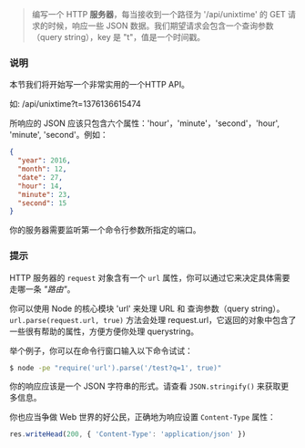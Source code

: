 
> 编写一个 HTTP **服务器**，每当接收到一个路径为 '/api/unixtime' 的 GET 请求的时候，响应一些 JSON 数据。我们期望请求会包含一个查询参数（query string），key 是 "t"，值是一个时间戳。


### 说明

本节我们将开始写一个非常实用的一个HTTP API。

如:
  /api/unixtime?t=1376136615474

所响应的 JSON 应该只包含六个属性：'hour'，'minute'，'second'，'hour', 'minute', 'second'。例如：

```json
{
  "year": 2016,
  "month": 12,
  "date": 27,
  "hour": 14,
  "minute": 23,
  "second": 15
}
```

你的服务器需要监听第一个命令行参数所指定的端口。


### 提示

HTTP 服务器的 `request` 对象含有一个 `url` 属性，你可以通过它来决定具体需要走哪一条 _"路由"_。

你可以使用 Node 的核心模块 'url' 来处理 URL 和 查询参数（query string）。
`url.parse(request.url, true)` 方法会处理 request.url，它返回的对象中包含了一些很有帮助的属性，方便方便你处理 querystring。

举个例子，你可以在命令行窗口输入以下命令试试：

```sh
$ node -pe "require('url').parse('/test?q=1', true)"
```

你的响应应该是一个 JSON 字符串的形式。请查看 `JSON.stringify()` 来获取更多信息。

你也应当争做 Web 世界的好公民，正确地为响应设置 `Content-Type` 属性：

```js
res.writeHead(200, { 'Content-Type': 'application/json' })
```

